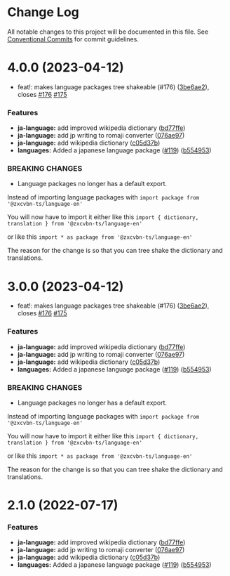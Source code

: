 # Change Log

All notable changes to this project will be documented in this file.
See [Conventional Commits](https://conventionalcommits.org) for commit guidelines.

# 4.0.0 (2023-04-12)

- feat!: makes language packages tree shakeable (#176) ([3be6ae2](https://github.com/zxcvbn-ts/zxcvbn/commit/3be6ae2ae3f4ff7ade756df50c60274cbc2b0e20)), closes [#176](https://github.com/zxcvbn-ts/zxcvbn/issues/176) [#175](https://github.com/zxcvbn-ts/zxcvbn/issues/175)

### Features

- **ja-language:** add improved wikipedia dictionary ([bd77ffe](https://github.com/zxcvbn-ts/zxcvbn/commit/bd77ffe29918bad04c049408b26133af524351f6))
- **ja-language:** add jp writing to romaji converter ([076ae97](https://github.com/zxcvbn-ts/zxcvbn/commit/076ae975ed46e5573c14a076931cc02cebe22bfe))
- **ja-language:** add wikipedia dictionary ([c05d37b](https://github.com/zxcvbn-ts/zxcvbn/commit/c05d37b7ebd3eff1811f400ecd23519ab1477276))
- **languages:** Added a japanese language package ([#119](https://github.com/zxcvbn-ts/zxcvbn/issues/119)) ([b554953](https://github.com/zxcvbn-ts/zxcvbn/commit/b554953093e2ef645fecbe5621e2915915f8e5a1))

### BREAKING CHANGES

- Language packages no longer has a default export.

Instead of importing language packages with
`import package from '@zxcvbn-ts/language-en'`

You will now have to import it either like this
`import { dictionary, translation } from '@zxcvbn-ts/language-en'`

or like this
`import * as package from '@zxcvbn-ts/language-en'`

The reason for the change is so that you can tree shake the
dictionary and translations.

# 3.0.0 (2023-04-12)

- feat!: makes language packages tree shakeable (#176) ([3be6ae2](https://github.com/zxcvbn-ts/zxcvbn/commit/3be6ae2ae3f4ff7ade756df50c60274cbc2b0e20)), closes [#176](https://github.com/zxcvbn-ts/zxcvbn/issues/176) [#175](https://github.com/zxcvbn-ts/zxcvbn/issues/175)

### Features

- **ja-language:** add improved wikipedia dictionary ([bd77ffe](https://github.com/zxcvbn-ts/zxcvbn/commit/bd77ffe29918bad04c049408b26133af524351f6))
- **ja-language:** add jp writing to romaji converter ([076ae97](https://github.com/zxcvbn-ts/zxcvbn/commit/076ae975ed46e5573c14a076931cc02cebe22bfe))
- **ja-language:** add wikipedia dictionary ([c05d37b](https://github.com/zxcvbn-ts/zxcvbn/commit/c05d37b7ebd3eff1811f400ecd23519ab1477276))
- **languages:** Added a japanese language package ([#119](https://github.com/zxcvbn-ts/zxcvbn/issues/119)) ([b554953](https://github.com/zxcvbn-ts/zxcvbn/commit/b554953093e2ef645fecbe5621e2915915f8e5a1))

### BREAKING CHANGES

- Language packages no longer has a default export.

Instead of importing language packages with
`import package from '@zxcvbn-ts/language-en'`

You will now have to import it either like this
`import { dictionary, translation } from '@zxcvbn-ts/language-en'`

or like this
`import * as package from '@zxcvbn-ts/language-en'`

The reason for the change is so that you can tree shake the
dictionary and translations.

# 2.1.0 (2022-07-17)

### Features

- **ja-language:** add improved wikipedia dictionary ([bd77ffe](https://github.com/zxcvbn-ts/zxcvbn/commit/bd77ffe29918bad04c049408b26133af524351f6))
- **ja-language:** add jp writing to romaji converter ([076ae97](https://github.com/zxcvbn-ts/zxcvbn/commit/076ae975ed46e5573c14a076931cc02cebe22bfe))
- **ja-language:** add wikipedia dictionary ([c05d37b](https://github.com/zxcvbn-ts/zxcvbn/commit/c05d37b7ebd3eff1811f400ecd23519ab1477276))
- **languages:** Added a japanese language package ([#119](https://github.com/zxcvbn-ts/zxcvbn/issues/119)) ([b554953](https://github.com/zxcvbn-ts/zxcvbn/commit/b554953093e2ef645fecbe5621e2915915f8e5a1))
